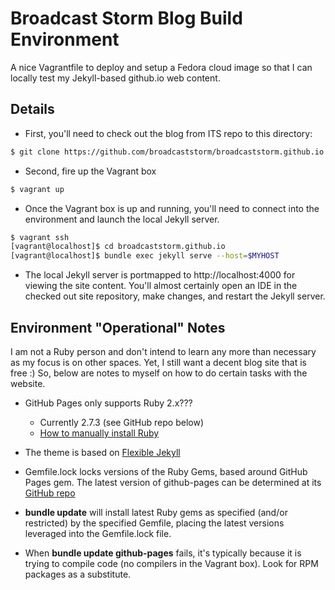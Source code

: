 # Broadcast Storm Blog Build Environment

A nice Vagrantfile to deploy and setup a Fedora cloud image so that
I can locally test my Jekyll-based github.io web content.

## Details

- First, you'll need to check out the blog from ITS repo to this directory:

```bash
$ git clone https://github.com/broadcaststorm/broadcaststorm.github.io
```

- Second, fire up the Vagrant box

```bash
$ vagrant up
```

- Once the Vagrant box is up and running, you'll need to connect into
  the environment and launch the local Jekyll server.

```bash
$ vagrant ssh
[vagrant@localhost]$ cd broadcaststorm.github.io
[vagrant@localhost]$ bundle exec jekyll serve --host=$MYHOST

```

- The local Jekyll server is portmapped to http://localhost:4000 for
  viewing the site content. You'll almost certainly open an IDE in the
  checked out site repository, make changes, and restart the Jekyll
  server.

## Environment "Operational" Notes

I am not a Ruby person and don't intend to learn any more than necessary
as my focus is on other spaces. Yet, I still want a decent blog site that
is free :)  So, below are notes to myself on how to do certain tasks with
the website.

- GitHub Pages only supports Ruby 2.x???
    - Currently 2.7.3 (see GitHub repo below)
    - [How to manually install Ruby](https://developer.fedoraproject.org/tech/languages/ruby/ruby-installation.html)

- The theme is based on [Flexible Jekyll](https://github.com/artemsheludko/flexible-jekyll)

- Gemfile.lock locks versions of the Ruby Gems, based around GitHub Pages gem.
The latest version of github-pages can be determined at its
[GitHub repo](https://github.com/github/pages-gem)

- **bundle update** will install latest Ruby gems as specified (and/or restricted)
by the specified Gemfile, placing the latest versions leveraged into the Gemfile.lock
file.

- When **bundle update github-pages** fails, it's typically because it is
trying to compile code (no compilers in the Vagrant box).  Look for RPM
packages as a substitute.

